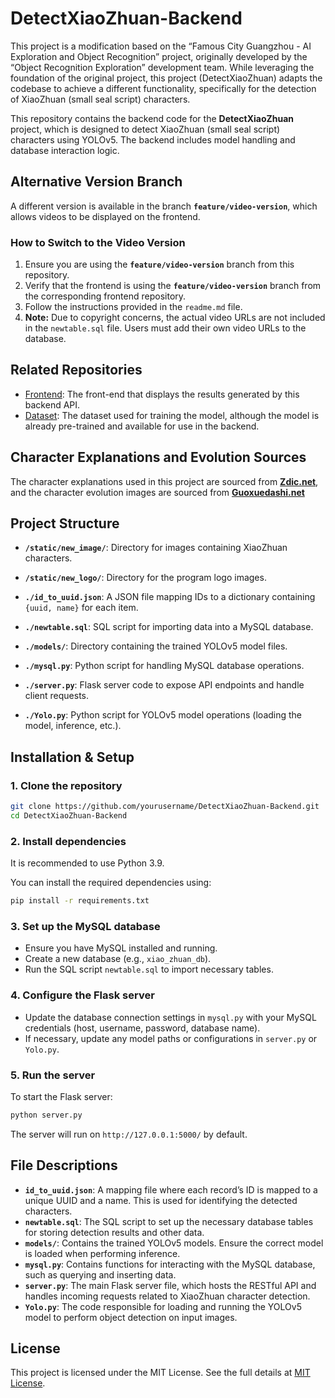 # **DetectXiaoZhuan-Backend**

This project is a modification based on the “Famous City Guangzhou - AI Exploration and Object Recognition” project, originally developed by the “Object Recognition Exploration” development team. While leveraging the foundation of the original project, this project (DetectXiaoZhuan) adapts the codebase to achieve a different functionality, specifically for the detection of XiaoZhuan (small seal script) characters.

This repository contains the backend code for the **DetectXiaoZhuan** project, which is designed to detect XiaoZhuan (small seal script) characters using YOLOv5. The backend includes model handling and database interaction logic.

## Alternative Version Branch
A different version is available in the branch **`feature/video-version`**, which allows videos to be displayed on the frontend.

### How to Switch to the Video Version

1. Ensure you are using the **`feature/video-version`** branch from this repository.
2. Verify that the frontend is using the **`feature/video-version`** branch from the corresponding frontend repository.
3. Follow the instructions provided in the `readme.md` file.
4. **Note:** Due to copyright concerns, the actual video URLs are not included in the `newtable.sql` file. Users must add their own video URLs to the database.

## Related Repositories

- [Frontend](https://github.com/empty0845/DetectXiaoZhuan-WeChat.git): The front-end that displays the results generated by this backend API.
- [Dataset](https://github.com/empty0845/DetectXiaoZhuan-Dataset.git): The dataset used for training the model, although the model is already pre-trained and available for use in the backend.

## Character Explanations and Evolution Sources
The character explanations used in this project are sourced from **[Zdic.net](https://www.zdic.net/)**, and the character evolution images are sourced from **[Guoxuedashi.net](https://www.guoxuedashi.net/)**

## **Project Structure**

- **`/static/new_image/`**: Directory for images containing XiaoZhuan characters.
- **`/static/new_logo/`**: Directory for the program logo images.

- **`./id_to_uuid.json`**: A JSON file mapping IDs to a dictionary containing `{uuid, name}` for each item.
- **`./newtable.sql`**: SQL script for importing data into a MySQL database.
- **`./models/`**: Directory containing the trained YOLOv5 model files.

- **`./mysql.py`**: Python script for handling MySQL database operations.
- **`./server.py`**: Flask server code to expose API endpoints and handle client requests.
- **`./Yolo.py`**: Python script for YOLOv5 model operations (loading the model, inference, etc.).

## **Installation & Setup**

### 1. **Clone the repository**
```bash
git clone https://github.com/yourusername/DetectXiaoZhuan-Backend.git
cd DetectXiaoZhuan-Backend
```

### 2. **Install dependencies**
It is recommended to use Python 3.9.

You can install the required dependencies using:

```bash
pip install -r requirements.txt
```

### 3. **Set up the MySQL database**
- Ensure you have MySQL installed and running.
- Create a new database (e.g., `xiao_zhuan_db`).
- Run the SQL script `newtable.sql` to import necessary tables.

### 4. **Configure the Flask server**
- Update the database connection settings in `mysql.py` with your MySQL credentials (host, username, password, database name).
- If necessary, update any model paths or configurations in `server.py` or `Yolo.py`.

### 5. **Run the server**
To start the Flask server:

```bash
python server.py
```

The server will run on `http://127.0.0.1:5000/` by default.

## **File Descriptions**

- **`id_to_uuid.json`**: A mapping file where each record’s ID is mapped to a unique UUID and a name. This is used for identifying the detected characters.
- **`newtable.sql`**: The SQL script to set up the necessary database tables for storing detection results and other data.
- **`models/`**: Contains the trained YOLOv5 models. Ensure the correct model is loaded when performing inference.
- **`mysql.py`**: Contains functions for interacting with the MySQL database, such as querying and inserting data.
- **`server.py`**: The main Flask server file, which hosts the RESTful API and handles incoming requests related to XiaoZhuan character detection.
- **`Yolo.py`**: The code responsible for loading and running the YOLOv5 model to perform object detection on input images.

## **License**

This project is licensed under the MIT License. See the full details at [MIT License](https://opensource.org/licenses/MIT).
